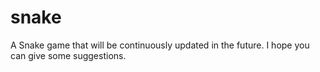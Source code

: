 # snake
A Snake game that will be continuously updated in the future. I hope you can give some suggestions. 
